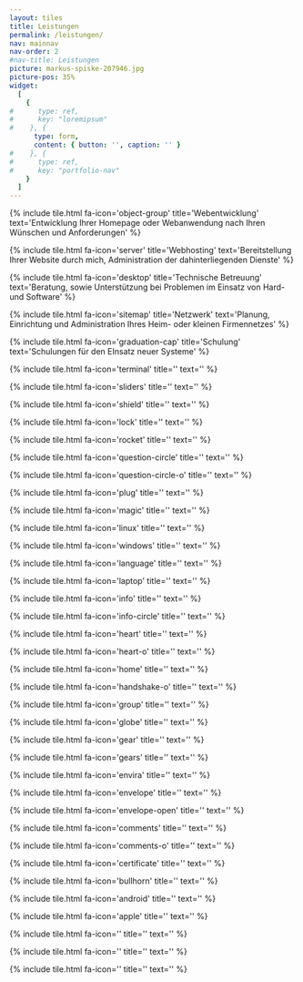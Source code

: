 ```yaml
---
layout: tiles
title: Leistungen
permalink: /leistungen/
nav: mainnav
nav-order: 2
#nav-title: Leistungen
picture: markus-spiske-207946.jpg
picture-pos: 35%
widget:
  [
    {
#      type: ref,
#      key: "loremipsum"
#    }, {
      type: form,
      content: { button: '', caption: '' }
#    }, {
#      type: ref,
#      key: "portfolio-nav"
    }
  ]
---
```


{% include tile.html fa-icon='object-group' title='Webentwicklung' text='Entwicklung Ihrer Homepage oder Webanwendung nach Ihren Wünschen und Anforderungen' %}

{% include tile.html fa-icon='server' title='Webhosting' text='Bereitstellung Ihrer Website durch mich, Administration der dahinterliegenden Dienste' %}

{% include tile.html fa-icon='desktop' title='Technische Betreuung' text='Beratung, sowie Unterstützung bei Problemen im Einsatz von Hard- und Software' %}

{% include tile.html fa-icon='sitemap' title='Netzwerk' text='Planung, Einrichtung und Administration Ihres Heim- oder kleinen Firmennetzes' %}

{% include tile.html fa-icon='graduation-cap' title='Schulung' text='Schulungen für den EInsatz neuer Systeme' %}

{% include tile.html fa-icon='terminal' title='' text='' %}

{% include tile.html fa-icon='sliders' title='' text='' %}

{% include tile.html fa-icon='shield' title='' text='' %}

{% include tile.html fa-icon='lock' title='' text='' %}

{% include tile.html fa-icon='rocket' title='' text='' %}

{% include tile.html fa-icon='question-circle' title='' text='' %}

{% include tile.html fa-icon='question-circle-o' title='' text='' %}

{% include tile.html fa-icon='plug' title='' text='' %}

{% include tile.html fa-icon='magic' title='' text='' %}

{% include tile.html fa-icon='linux' title='' text='' %}

{% include tile.html fa-icon='windows' title='' text='' %}

{% include tile.html fa-icon='language' title='' text='' %}

{% include tile.html fa-icon='laptop' title='' text='' %}

{% include tile.html fa-icon='info' title='' text='' %}

{% include tile.html fa-icon='info-circle' title='' text='' %}

{% include tile.html fa-icon='heart' title='' text='' %}

{% include tile.html fa-icon='heart-o' title='' text='' %}

{% include tile.html fa-icon='home' title='' text='' %}

{% include tile.html fa-icon='handshake-o' title='' text='' %}

{% include tile.html fa-icon='group' title='' text='' %}

{% include tile.html fa-icon='globe' title='' text='' %}

{% include tile.html fa-icon='gear' title='' text='' %}

{% include tile.html fa-icon='gears' title='' text='' %}

{% include tile.html fa-icon='envira' title='' text='' %}

{% include tile.html fa-icon='envelope' title='' text='' %}

{% include tile.html fa-icon='envelope-open' title='' text='' %}

{% include tile.html fa-icon='comments' title='' text='' %}

{% include tile.html fa-icon='comments-o' title='' text='' %}

{% include tile.html fa-icon='certificate' title='' text='' %}

{% include tile.html fa-icon='bullhorn' title='' text='' %}

{% include tile.html fa-icon='android' title='' text='' %}

{% include tile.html fa-icon='apple' title='' text='' %}

{% include tile.html fa-icon='' title='' text='' %}

{% include tile.html fa-icon='' title='' text='' %}

{% include tile.html fa-icon='' title='' text='' %}
